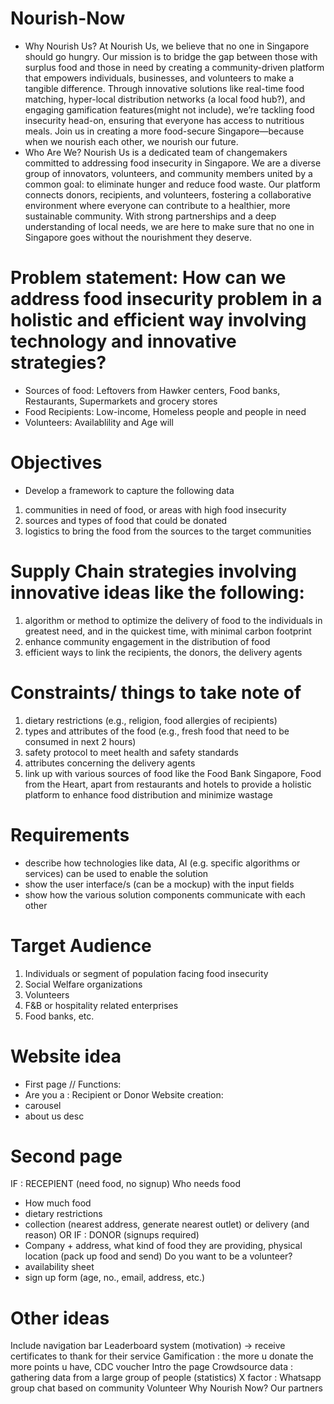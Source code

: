 # Nourish-Now
 - Why Nourish Us?
At Nourish Us, we believe that no one in Singapore should go hungry. Our mission is to bridge the gap between those with surplus food and those in need by creating a community-driven platform that empowers individuals, businesses, and volunteers to make a tangible difference. Through innovative solutions like real-time food matching, hyper-local distribution networks (a local food hub?), and engaging gamification features(might not include), we’re tackling food insecurity head-on, ensuring that everyone has access to nutritious meals. Join us in creating a more food-secure Singapore—because when we nourish each other, we nourish our future.
- Who Are We?
Nourish Us is a dedicated team of changemakers committed to addressing food insecurity in Singapore. We are a diverse group of innovators, volunteers, and community members united by a common goal: to eliminate hunger and reduce food waste. Our platform connects donors, recipients, and volunteers, fostering a collaborative environment where everyone can contribute to a healthier, more sustainable community. With strong partnerships and a deep understanding of local needs, we are here to make sure that no one in Singapore goes without the nourishment they deserve.

# Problem statement: How can we address food insecurity problem in a holistic and efficient way involving technology and innovative strategies? 
- Sources of food: Leftovers from Hawker centers, Food banks, Restaurants, Supermarkets and grocery stores 
- Food Recipients: Low-income, Homeless people and people in need 
- Volunteers: Availablility and Age will 

# Objectives
- Develop a framework to capture the following data 
1. communities in need of food, or areas with high food insecurity
2. sources and types of food that could be donated
3. logistics to bring the food from the sources to the target communities


# Supply Chain strategies involving innovative ideas like the following:
1. algorithm or method to optimize the delivery of food to the individuals in greatest need, and in the quickest time, with minimal carbon footprint
2. enhance community engagement in the distribution of food
3. efficient ways to link the recipients, the donors, the delivery agents

# Constraints/ things to take note of
1. dietary restrictions (e.g., religion, food allergies of recipients)
2. types and attributes of the food (e.g., fresh food that need to be consumed in next 2 hours)
3. safety protocol to meet health and safety standards
4. attributes concerning the delivery agents
5. link up with various sources of food like the Food Bank Singapore, Food from the Heart, apart from restaurants and hotels to provide a holistic platform to enhance food distribution and minimize wastage

# Requirements 
- describe how technologies like data, AI (e.g. specific algorithms or services) can be used to enable the solution
- show the user interface/s (can be a mockup) with the input fields
- show how the various solution components communicate with each other

# Target Audience
1. Individuals or segment of population facing food insecurity
2. Social Welfare organizations
3. Volunteers
4. F&B or hospitality related enterprises
5. Food banks, etc.

# Website idea
 - First page 
// Functions:
- Are you a : Recipient or Donor
Website creation:
- carousel
- about us desc
 # Second page
IF : RECEPIENT (need food, no signup) 
Who needs food 
- How much food
- dietary restrictions
- collection (nearest address, generate nearest outlet) or delivery (and reason)
OR IF : DONOR (signups required) 
- Company + address, what kind of food they are providing, physical location (pack up food and send)
Do you want to be a volunteer?
- availability sheet
- sign up form (age, no., email, address, etc.)

# Other ideas
Include navigation bar 
Leaderboard system (motivation) → receive certificates to thank for their service 
Gamification : the more u donate the more points u have, CDC voucher 
Intro the page 
Crowdsource data : gathering data from a large group of people (statistics)
X factor : Whatsapp group chat based on community 
Volunteer 
Why Nourish Now? 
Our partners 
